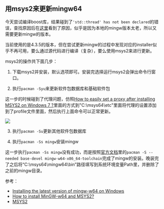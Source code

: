 ## 用msys2来更新mingw64

今天尝试编译boost库，结果碰到了`'std::thread' has not been declared`的错误，查找原因后在[这里](https://github.com/boostorg/type_erasure/issues/16)看到了原因，似乎是因为本地的mingw版本太老，所以又需要更新mingw的版本。

当前使用的是4.3.5的版本，但在尝试更新mingw的过程中发现对应的installer似乎不再可用，要么通过源代码进行编译（复杂），要么使用msys2来进行更新。

msys2的操作共下面几步：

1. 下载msys2并安装，默认选项即可。安装完选择运行msys2会弹出命令行窗口。

2. 执行`pacman -Syu`来更新软件包数据库和基础软件包

这一步的时候碰到了代理问题，仿照[How to easily set a proxy after installing MSYS2 on Windows 7 ?](https://sourceforge.net/p/msys2/discussion/general/thread/96099494/)里面的方式到"C:\msys64\etc"里面将代理的设置添加到了profile文件里面，然后执行上面命令可以正常更新。

![](run-pacman-syu.png)

3. 执行`pacman -Su`更新其他软件包数据库

4. 执行`pacman -Ss mingw`安装mingw

这一步执行`pacman -Ss mingw`没有成功，而是按照[官方文档](https://www.msys2.org/)里的`pacman -S --needed base-devel mingw-w64-x86_64-toolchain`完成了mingw的安装。晚装完了之后将“C:\msys64\mingw64\bin”路径填写到系统环境变量Path里，并删除了之前的mingw目录。


参考：

- [Installing the latest version of mingw-w64 on Windows](https://stackoverflow.com/questions/61497394/installing-the-latest-version-of-mingw-w64-on-windows)
- [How to install MinGW-w64 and MSYS2?](https://stackoverflow.com/questions/30069830/how-to-install-mingw-w64-and-msys2)
- [MSYS2](https://www.msys2.org/)
